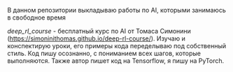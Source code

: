 В данном репозитории выкладываю работы по AI, которыми занимаюсь в свободное время

*deep_rl_course* - бесплатный курс по AI от Томаса Симонини (https://simoninithomas.github.io/deep-rl-course/). Изучаю и конспектирую уроки, его примеры кода переделываю  под собственный стиль. Код пишу осознанно, с пониманием всех шагов, которые выполняются. Также автор пишет код на Tensorflow, я пишу на PyTorch.
